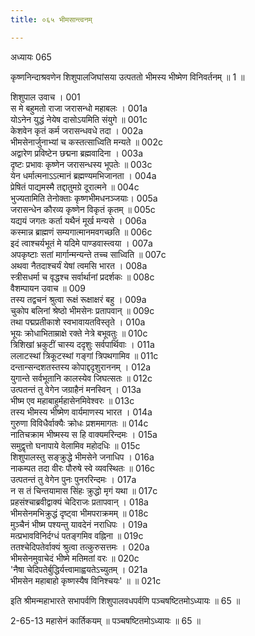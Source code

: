 ```yaml
---
title: ०६५ भीमसान्त्वनम्

---
```

अध्यायः 065

कृष्णनिन्दाश्रवणेन शिशुपालजिघांसया उत्पततो भीमस्य भीष्मेण विनिवर्तनम् ॥ 1 ॥

शिशुपाल उवाच ।	001  
स मे बहुमतो राजा जरासन्धो महाबलः ।	001a  
योऽनेन युद्धं नेयेष दासोऽयमिति संयुगे ॥	001c  
केशवेन कृतं कर्म जरासन्धवधे तदा ।	002a  
भीमसेनार्जुनाभ्यां च कस्तत्साध्विति मन्यते ॥	002c  
अद्वारेण प्रविष्टेन छद्मना ब्रह्मवादिना ।	003a  
दृष्टः प्रभावः कृष्णेन जरासन्धस्य भूपतेः ॥	003c  
येन धर्मात्मनाऽऽत्मानं ब्रह्मण्यमभिजानता ।	004a  
प्रेषितं पाद्यमस्मै तद्दातुमग्रे दूरात्मने ॥	004c  
भुज्यतामिति तेनोक्ताः कृष्णभीमधनञ्जयाः।	005a  
जरासन्धेन कौरव्य कृष्णेन विकृतं कृतम् ॥	005c  
यद्ययं जगतः कर्ता यथैनं मूर्ख मन्यसे ।	006a  
कस्मान्न ब्राह्मणं सम्यगात्मानमवगच्छति ॥	006c  
इदं त्वाश्चर्यभूतं मे यदिमे पाण्डवास्त्वया ।	007a  
अपकृष्टाः सतां मार्गान्मन्यन्ते तच्च साध्विति ॥	007c  
अथवा नैतदाश्चर्यं येषां त्वमसि भारत ।	008a  
स्त्रीसधर्मा च वृद्धश्च सर्वार्थानां प्रदर्शकः ॥	008c  
वैशम्पायन उवाच ॥	009  
तस्य तद्वचनं श्रुत्वा रूक्षं रूक्षाक्षरं बहु ।	009a  
चुकोप बलिनां श्रेष्ठो भीमसेनः प्रतापवान् ॥	009c  
तथा पद्मप्रतीकाशे स्वभावायतविस्तृते ।	010a  
भूयः क्रोधाभिताम्राक्षे रक्ते नेत्रे बभूवतुः ॥	010c  
त्रिशिखां भ्रकुटीं चास्य ददृशुः सर्वपार्थिवाः ।	011a  
ललाटस्थां त्रिकूटस्थां गङ्गां त्रिपथगामिव ॥	011c  
दन्तान्सन्दशतस्तस्य कोपाद्ददृशुराननम् ।	012a  
युगान्ते सर्वभूतानि कालस्येव जिघत्सतः ॥	012c  
उत्पतन्तं तु वेगेन जग्राहैनं मनस्विन् ।	013a  
भीष्म एव महाबाहुर्महासेनमिवेश्वरः ॥	013c  
तस्य भीमस्य भीष्मेण वार्यमाणस्य भारत ।	014a  
गुरुणा विविधैर्वाक्यैः क्रोधः प्रशममागतः ॥	014c  
नातिचक्राम भीष्मस्य स हि वाक्यमरिन्दमः ।	015a  
समुद्वृत्तो घनापाये वेलामिव महोदधिः ॥	015c  
शिशुपालस्तु सङ्क्रुद्धे भीमसेने जनाधिप ।	016a  
नाकम्पत तदा वीरः पौरुषे स्वे व्यवस्थितः ॥	016c  
उत्पतन्तं तु वेगेन पुनः पुनररिन्दमः ।	017a  
न स तं चिन्तयामास सिंहः क्रुद्धो मृगं यथा ॥	017c  
प्रहसंश्चाब्रवीद्वाक्यं चेदिराजः प्रतापवान् ।	018a  
भीमसेनमभिक्रुद्धं दृष्ट्वा भीमपराक्रमम् ॥	018c  
मुञ्चैनं भीष्म पश्यन्तु यावदेनं नराधिपः ।	019a  
मत्प्रभावविनिर्दग्धं पतङ्गमिव वह्निना ॥	019c  
ततश्चेदिपतेर्वाक्यं श्रुत्वा तत्कुरुसत्तमः ।	020a  
भीमसेनमुवाचेदं भीष्मे मतिमतां वरः ॥	020c  
\'नैषा चेदिपतेर्बुद्धिर्यत्त्वामाह्वयतेऽच्युतम् ।	021a  
भीमसेन महाबाहो कृष्णस्यैष विनिश्चयः\' ॥ ॥	021c  

इति श्रीमन्महाभारते सभापर्वणि शिशुपालवधपर्वणि पञ्चषष्टितमोऽध्यायः ॥ 65 ॥

2-65-13 महासेनं कार्तिकयम् ॥ पञ्चषष्टितमोऽध्यायः ॥ 65 ॥